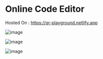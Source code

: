 # Online Code Editor 
Hosted On : https://qr-playground.netlify.app

![image](https://github.com/user-attachments/assets/7d6a12c4-83e2-4f31-97ac-c90905680d04)

![image](https://github.com/user-attachments/assets/00ab6213-25df-48e5-8a4a-874b460b67a5)

![image](https://github.com/user-attachments/assets/93672e04-c21d-4674-9b08-7a61ce71de07)
